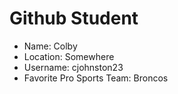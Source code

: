 # Github Student

* Name:  Colby 
* Location:  Somewhere
* Username:  cjohnston23
* Favorite Pro Sports Team:  Broncos

